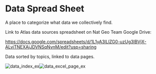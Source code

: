 # Data Spread Sheet

A place to categorize what data we collectively find. 



Link to Atlas data sources spreadsheet on Nat Geo Team Google Drive:

https://docs.google.com/spreadsheets/d/1L1yA3lLlZG0-uzUg3lBVjX-ALviTNEXAjJDVNSqNvnM/edit?usp=sharing



Data sorted by topics, linked to data pages. 

![data_index_ex](C:\Workspace\refugee\assets\images\data_index_ex.PNG)![data_excel_page_ex](C:\Workspace\refugee\assets\images\data_excel_page_ex.PNG)